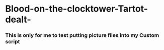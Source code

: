 # Blood-on-the-clocktower-Tartot-dealt-
### This is only for me to test putting picture files into my Custom script

